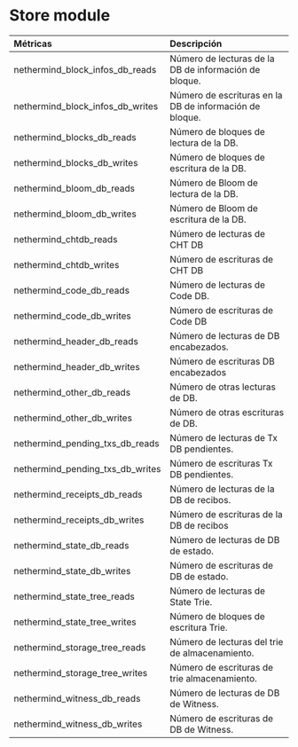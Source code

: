 # Store module

| Métricas | Descripción |
| :--- | :--- |
| nethermind\_block\_infos\_db\_reads | Número de lecturas de la DB  de información de bloque. |
| nethermind\_block\_infos\_db\_writes | Número de escrituras en la DB de información de bloque. |
| nethermind\_blocks\_db\_reads | Número de bloques de lectura de la DB. |
| nethermind\_blocks\_db\_writes | Número de bloques de escritura de la DB. |
| nethermind\_bloom\_db\_reads | Número de Bloom de lectura de la DB. |
| nethermind\_bloom\_db\_writes | Número de Bloom de escritura de la DB. |
| nethermind\_chtdb\_reads | Número de lecturas de CHT DB |
| nethermind\_chtdb\_writes | Número de escrituras de CHT DB |
| nethermind\_code\_db\_reads | Número de lecturas de Code DB. |
| nethermind\_code\_db\_writes | Número de escrituras de Code DB |
| nethermind\_header\_db\_reads | Número de lecturas de DB encabezados. |
| nethermind\_header\_db\_writes | Número de escrituras DB encabezados |
| nethermind\_other\_db\_reads | Número de otras lecturas de DB. |
| nethermind\_other\_db\_writes | Número de otras escrituras de DB. |
| nethermind\_pending\_txs\_db\_reads | Número de lecturas de Tx DB pendientes. |
| nethermind\_pending\_txs\_db\_writes | Número de escrituras Tx DB pendientes. |
| nethermind\_receipts\_db\_reads | Número de lecturas de la DB de recibos. |
| nethermind\_receipts\_db\_writes | Número de escrituras de la DB de recibos |
| nethermind\_state\_db\_reads | Número de lecturas de DB de estado. |
| nethermind\_state\_db\_writes | Número de escrituras de DB de estado. |
| nethermind\_state\_tree\_reads | Número de lecturas de State Trie. |
| nethermind\_state\_tree\_writes | Número de bloques de escritura Trie. |
| nethermind\_storage\_tree\_reads | Número de lecturas del trie de almacenamiento. |
| nethermind\_storage\_tree\_writes | Número de escrituras de trie almacenamiento. |
| nethermind\_witness\_db\_reads | Número de lecturas de DB de Witness. |
| nethermind\_witness\_db\_writes | Número de escrituras de DB de Witness. |

